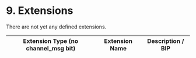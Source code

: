 # 9. Extensions

There are not yet any defined extensions.

| Extension Type (no channel_msg bit) | Extension Name | Description / BIP |
| ----------------------------------- | -------------- | ----------------- |
